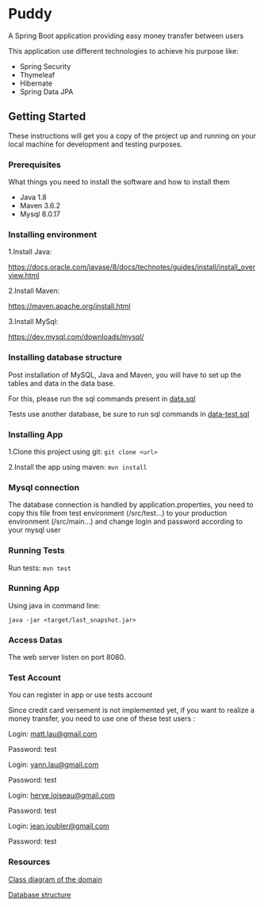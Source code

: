 # Puddy
A Spring Boot application providing easy money transfer between users

This application use different technologies to achieve his purpose like:
- Spring Security
- Thymeleaf
- Hibernate
- Spring Data JPA

## Getting Started

These instructions will get you a copy of the project up and running on your local machine for development and testing purposes.

### Prerequisites

What things you need to install the software and how to install them

- Java 1.8
- Maven 3.6.2
- Mysql 8.0.17

### Installing environment

1.Install Java:

https://docs.oracle.com/javase/8/docs/technotes/guides/install/install_overview.html

2.Install Maven:

https://maven.apache.org/install.html

3.Install MySql:

https://dev.mysql.com/downloads/mysql/

### Installing database structure

Post installation of MySQL, Java and Maven, you will have to set up the tables and data in the data base.

For this, please run the sql commands present in [data.sql](/src/main/resources/data.sql)

Tests use another database, be sure to run sql commands in [data-test.sql](/src/test/resources/data.sql)

### Installing App

1.Clone this project using git:
`git clone <url>`

2.Install the app using maven:
`mvn install`

### Mysql connection
The database connection is handled by application.properties, you need to copy this file from test environment (/src/test...) to your production environment (/src/main...)
and change login and password according to your mysql user


### Running Tests

Run tests:
`mvn test`

### Running App

Using java in command line:

`java -jar <target/last_snapshot.jar>`

### Access Datas
The web server listen on port 8080.

### Test Account
You can register in app or use tests account

Since credit card versement is not implemented yet, if you want to realize a money transfer, you need to use one of these test users :

Login: matt.lau@gmail.com

Password: test


Login: yann.lau@gmail.com

Password: test


Login: herve.loiseau@gmail.com

Password: test


Login: jean.joubler@gmail.com

Password: test


### Resources
[Class diagram of the domain](/src/main/resources/P6_01_ClassDiagram.PNG)

[Database structure](/src/main/resources/P6_02_SQL-Table_Struct.PNG)
